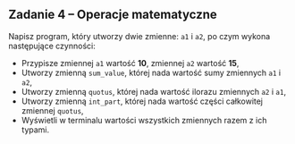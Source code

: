 ## Zadanie 4 &ndash; Operacje matematyczne

Napisz program, który utworzy dwie zmienne: `a1` i `a2`, po czym wykona następujące czynności:

* Przypisze zmiennej `a1` wartość **10**, zmiennej `a2` wartość **15**,
* Utworzy zmienną `sum_value`, której nada wartość sumy zmiennych `a1` i `a2`,
* Utworzy zmienną `quotus`, której nada wartość ilorazu zmiennych `a2` i `a1`,
* Utworzy zmienną `int_part`, której nada wartość części całkowitej zmiennej `quotus`,
* Wyświetli w terminalu wartości wszystkich zmiennych razem z ich typami.